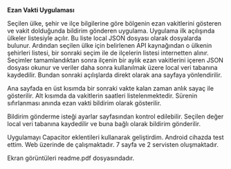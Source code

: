**Ezan Vakti Uygulaması**

Seçilen ülke, şehir ve ilçe bilgilerine göre bölgenin ezan vakitlerini
gösteren ve vakit dolduğunda bildirim gönderen uygulama. Uygulama ilk
açılışında ülkeler listesiyle açılır. Bu liste local JSON dosyası olarak
dosyalarda bulunur. Ardından seçilen ülke için belirlenen API
kaynağından o ülkenin şehirleri listesi, bir sonraki seçim ile de
ilçelerin listesi internetten alınır. Seçimler tamamlandıktan sonra
ilçenin bir aylık ezan vakitlerini içeren JSON dosyası okunur ve veriler
daha sonra kullanılmak üzere local veri tabanına kaydedilir. Bundan
sonraki açılışlarda direkt olarak ana sayfaya yönlendirilir.

Ana sayfada en üst kısımda bir sonraki vakte kalan zaman anlık sayaç ile
gösterilir. Alt kısımda da vakitlerin saatleri listelenmektedir. Sürenin
sıfırlanması anında ezan vakti bildirim olarak gösterilir.

Bildirim gönderme isteği ayarlar sayfasından kontrol edilebilir. Seçilen
değer local veri tabanına kaydedilir ve buna bağlı olarak bildirim
gönderilir.

Uygulamayı Capacitor eklentileri kullanarak geliştirdim. Android cihazda
test ettim. Web üzerinde de çalışmaktadır. 7 sayfa ve 2 servisten
oluşmaktadır.

Ekran görüntüleri readme.pdf dosyasındadır.

